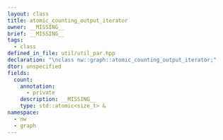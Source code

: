 ```yaml
---
layout: class
title: atomic_counting_output_iterator
owner: __MISSING__
brief: __MISSING__
tags:
  - class
defined_in_file: util/util_par.hpp
declaration: "\nclass nw::graph::atomic_counting_output_iterator;"
dtor: unspecified
fields:
  count:
    annotation:
      - private
    description: __MISSING__
    type: std::atomic<size_t> &
namespace:
  - nw
  - graph
---
```


```{index}  atomic_counting_output_iterator
```

